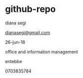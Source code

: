 # github-repo


diana segi


dianasegi@gmail.com


26-jun-18


office and information management


entebbe


0703835784
